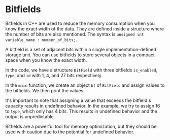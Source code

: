 # Bitfields

Bitfields in C++ are used to reduce the memory consumption when you know the exact width of the data. They are defined inside a structure where the number of bits are also mentioned. The syntax is `unsigned int variable_name : number_of_bits;`.

A bitfield is a set of adjacent bits within a single implementation-defined storage unit. You can use bitfields to store several objects in a compact space when you know the exact width.

In the code, we have a structure `BitField` with three bitfields `is_enabled`, `type`, and `id` with 1, 4, and 27 bits respectively. 

In the `main` function, we create an object `bf` of `BitField` and assign values to the bitfields. We then print the values. 

It's important to note that assigning a value that exceeds the bitfield's capacity results in undefined behavior. In the example, we try to assign 16 to `type`, which only has 4 bits. This results in undefined behavior and the output is unpredictable. 

Bitfields are a powerful tool for memory optimization, but they should be used with caution due to the potential for undefined behavior.
